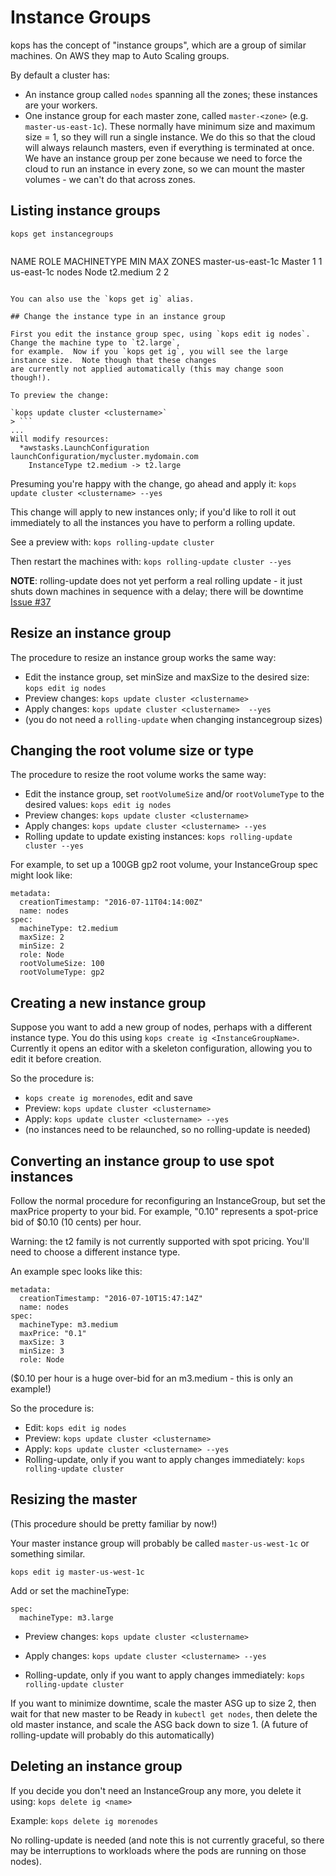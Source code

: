 # Instance Groups

kops has the concept of "instance groups", which are a group of similar machines. On AWS they map to
Auto Scaling groups.

By default a cluster has:

* An instance group called `nodes` spanning all the zones; these instances are your workers.
* One instance group for each master zone, called `master-<zone>` (e.g. `master-us-east-1c`).  These normally have
  minimum size and maximum size = 1, so they will run a single instance.  We do this so that the cloud will
  always relaunch masters, even if everything is terminated at once.  We have an instance group per zone
  because we need to force the cloud to run an instance in every zone, so we can mount the master volumes - we
  can't do that across zones.

## Listing instance groups

`kops get instancegroups`
> ```
NAME                    ROLE    MACHINETYPE     MIN     MAX     ZONES
master-us-east-1c       Master                  1       1       us-east-1c
nodes                   Node    t2.medium       2       2
```

You can also use the `kops get ig` alias.

## Change the instance type in an instance group

First you edit the instance group spec, using `kops edit ig nodes`.  Change the machine type to `t2.large`,
for example.  Now if you `kops get ig`, you will see the large instance size.  Note though that these changes
are currently not applied automatically (this may change soon though!).

To preview the change:

`kops update cluster <clustername>`
> ```
...
Will modify resources:
  *awstasks.LaunchConfiguration launchConfiguration/mycluster.mydomain.com
    InstanceType t2.medium -> t2.large
```

Presuming you're happy with the change, go ahead and apply it: `kops update cluster <clustername> --yes`

This change will apply to new instances only; if you'd like to roll it out immediately to all the instances
you have to perform a rolling update.

See a preview with: `kops rolling-update cluster`

Then restart the machines with: `kops rolling-update cluster --yes`

**NOTE**: rolling-update does not yet perform a real rolling update - it just shuts down machines in sequence with a delay;
 there will be downtime [Issue #37](https://github.com/kubernetes/kops/issues/37)

## Resize an instance group

The procedure to resize an instance group works the same way:

* Edit the instance group, set minSize and maxSize to the desired size: `kops edit ig nodes`
* Preview changes: `kops update cluster <clustername>`
* Apply changes: `kops update cluster <clustername>  --yes`
* (you do not need a `rolling-update` when changing instancegroup sizes)


## Changing the root volume size or type

The procedure to resize the root volume works the same way:

* Edit the instance group, set `rootVolumeSize` and/or `rootVolumeType` to the desired values: `kops edit ig nodes`
* Preview changes: `kops update cluster <clustername>`
* Apply changes: `kops update cluster <clustername> --yes`
* Rolling update to update existing instances: `kops rolling-update cluster --yes`

For example, to set up a 100GB gp2 root volume, your InstanceGroup spec might look like:

```
metadata:
  creationTimestamp: "2016-07-11T04:14:00Z"
  name: nodes
spec:
  machineType: t2.medium
  maxSize: 2
  minSize: 2
  role: Node
  rootVolumeSize: 100
  rootVolumeType: gp2
```

## Creating a new instance group

Suppose you want to add a new group of nodes, perhaps with a different instance type.  You do this using
`kops create ig <InstanceGroupName>`.  Currently it opens an editor with a skeleton configuration, allowing
you to edit it before creation.

So the procedure is:

* `kops create ig morenodes`, edit and save
* Preview: `kops update cluster <clustername>`
* Apply: `kops update cluster <clustername> --yes`
* (no instances need to be relaunched, so no rolling-update is needed)

## Converting an instance group to use spot instances

Follow the normal procedure for reconfiguring an InstanceGroup, but set the maxPrice property to your bid.
For example, "0.10" represents a spot-price bid of $0.10 (10 cents) per hour.

Warning: the t2 family is not currently supported with spot pricing.  You'll need to choose a different
instance type.

An example spec looks like this:

```
metadata:
  creationTimestamp: "2016-07-10T15:47:14Z"
  name: nodes
spec:
  machineType: m3.medium
  maxPrice: "0.1"
  maxSize: 3
  minSize: 3
  role: Node
```

($0.10 per hour is a huge over-bid for an m3.medium - this is only an example!)

So the procedure is:

* Edit: `kops edit ig nodes`
* Preview: `kops update cluster <clustername>`
* Apply: `kops update cluster <clustername> --yes`
* Rolling-update, only if you want to apply changes immediately: `kops rolling-update cluster`


## Resizing the master

(This procedure should be pretty familiar by now!)

Your master instance group will probably be called `master-us-west-1c` or something similar.

`kops edit ig master-us-west-1c`

Add or set the machineType:

```
spec:
  machineType: m3.large
```

* Preview changes: `kops update cluster <clustername>`

* Apply changes: `kops update cluster <clustername> --yes`

* Rolling-update, only if you want to apply changes immediately: `kops rolling-update cluster`

If you want to minimize downtime, scale the master ASG up to size 2, then wait for that new master to
be Ready in `kubectl get nodes`, then delete the old master instance, and scale the ASG back down to size 1.  (A
future of rolling-update will probably do this automatically)


## Deleting an instance group

If you decide you don't need an InstanceGroup any more, you delete it using: `kops delete ig <name>`

Example: `kops delete ig morenodes`

No rolling-update is needed (and note this is not currently graceful, so there may be interruptions to
workloads where the pods are running on those nodes).
